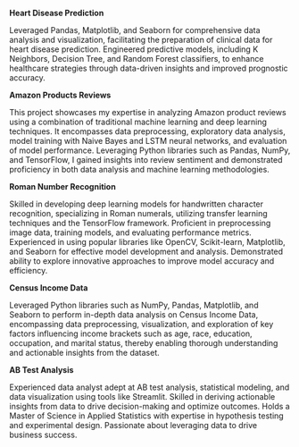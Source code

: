 **Heart Disease Prediction**

Leveraged Pandas, Matplotlib, and Seaborn for comprehensive data analysis and visualization, facilitating the preparation of clinical data for heart disease prediction. Engineered predictive models, including K Neighbors, Decision Tree, and Random Forest classifiers, to enhance healthcare strategies through data-driven insights and improved prognostic accuracy.


**Amazon Products Reviews**

This project showcases my expertise in analyzing Amazon product reviews using a combination of traditional machine learning and deep learning techniques. It encompasses data preprocessing, exploratory data analysis, model training with Naive Bayes and LSTM neural networks, and evaluation of model performance. Leveraging Python libraries such as Pandas, NumPy, and TensorFlow, I gained insights into review sentiment and demonstrated proficiency in both data analysis and machine learning methodologies.


**Roman Number Recognition**

Skilled in developing deep learning models for handwritten character recognition, specializing in Roman numerals, utilizing transfer learning techniques and the TensorFlow framework. Proficient in preprocessing image data, training models, and evaluating performance metrics. Experienced in using popular libraries like OpenCV, Scikit-learn, Matplotlib, and Seaborn for effective model development and analysis. Demonstrated ability to explore innovative approaches to improve model accuracy and efficiency.


**Census Income Data**

Leveraged Python libraries such as NumPy, Pandas, Matplotlib, and Seaborn to perform in-depth data analysis on Census Income Data, encompassing data preprocessing, visualization, and exploration of key factors influencing income brackets such as age, race, education, occupation, and marital status, thereby enabling thorough understanding and actionable insights from the dataset.


**AB Test Analysis**

Experienced data analyst adept at AB test analysis, statistical modeling, and data visualization using tools like Streamlit. Skilled in deriving actionable insights from data to drive decision-making and optimize outcomes. Holds a Master of Science in  Applied Statistics with expertise in hypothesis testing and experimental design. Passionate about leveraging data to drive business success.
